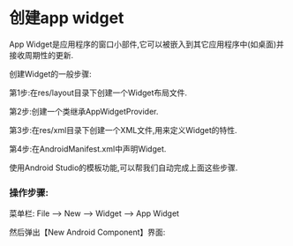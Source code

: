 # 创建app widget



App Widget是应用程序的窗口小部件,它可以被嵌入到其它应用程序中\(如桌面\)并接收周期性的更新.

创建Widget的一般步骤:

第1步:在res\/layout目录下创建一个Widget布局文件.

第2步:创建一个类继承AppWidgetProvider.

第3步:在res\/xml目录下创建一个XML文件,用来定义Widget的特性.

第4步:在AndroidManifest.xml中声明Widget.

使用Android Studio的模板功能,可以帮我们自动完成上面这些步骤.



### 操作步骤:



菜单栏: File —&gt; New —&gt; Widget —&gt; App Widget



然后弹出【New Android Component】界面:

